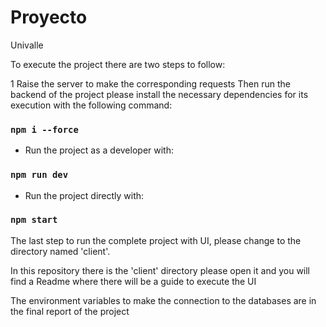 # Proyecto
 Univalle

To execute the project there are two steps to follow:

1 Raise the server to make the corresponding requests
Then run the backend of the project please install the necessary dependencies for its execution with the following command:

### `npm i --force`

- Run the project as a developer with:

### `npm run dev`

- Run the project directly with:

### `npm start`

The last step to run the complete project with UI, please change to the directory named 'client'.

In this repository there is the 'client' directory please open it and you will find a Readme where there will be a guide to execute the UI

The environment variables to make the connection to the databases are in the final report of the project
